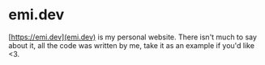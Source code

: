 # emi.dev

[https://emi.dev](emi.dev) is my personal website. There isn't much to say about it, all the code was written by me, take it as an example if you'd like <3.
